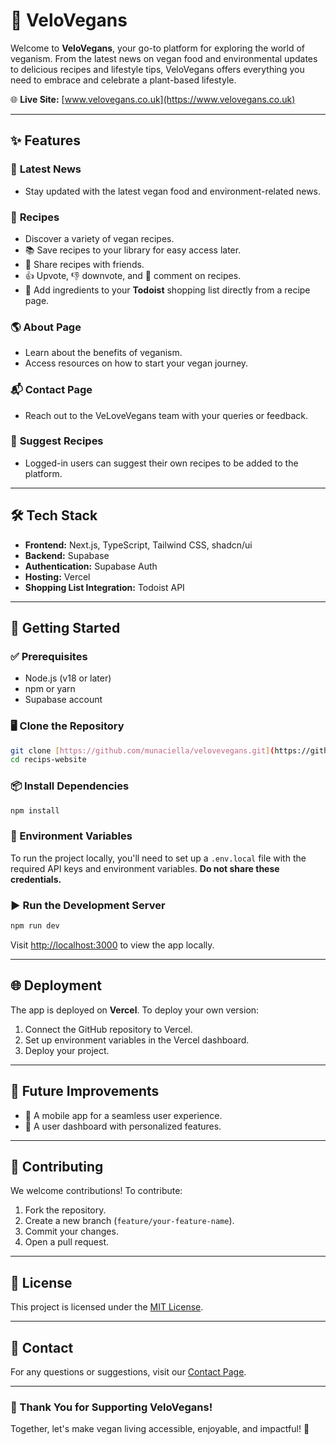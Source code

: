 # 🌱 VeloVegans

Welcome to **VeloVegans**, your go-to platform for exploring the world of veganism. From the latest news on vegan food and environmental updates to delicious recipes and lifestyle tips, VeloVegans offers everything you need to embrace and celebrate a plant-based lifestyle.

🌐 **Live Site:** [www.velovegans.co.uk](https://www.velovegans.co.uk)

---

## ✨ Features

### 📰 **Latest News**
- Stay updated with the latest vegan food and environment-related news.

### 🥗 **Recipes**
- Discover a variety of vegan recipes.  
- 📚 Save recipes to your library for easy access later.  
- 🔗 Share recipes with friends.  
- 👍 Upvote, 👎 downvote, and 💬 comment on recipes.  
- 🛒 Add ingredients to your **Todoist** shopping list directly from a recipe page.

### 🌎 **About Page**
- Learn about the benefits of veganism.  
- Access resources on how to start your vegan journey.  

### 📬 **Contact Page**
- Reach out to the VeLoveVegans team with your queries or feedback.  

### 🍴 **Suggest Recipes**
- Logged-in users can suggest their own recipes to be added to the platform.  

---

## 🛠️ Tech Stack

- **Frontend:** Next.js, TypeScript, Tailwind CSS, shadcn/ui  
- **Backend:** Supabase  
- **Authentication:** Supabase Auth  
- **Hosting:** Vercel  
- **Shopping List Integration:** Todoist API  

---

## 🚀 Getting Started

### ✅ Prerequisites
- Node.js (v18 or later)  
- npm or yarn  
- Supabase account  

### 🖥️ Clone the Repository
```bash
git clone [https://github.com/munaciella/velovevegans.git](https://github.com/munaciella/recipes-website)
cd recips-website
```

### 📦 Install Dependencies
```bash
npm install
```

### 🔐 Environment Variables
To run the project locally, you'll need to set up a `.env.local` file with the required API keys and environment variables. **Do not share these credentials.**

### ▶️ Run the Development Server
```bash
npm run dev
```
Visit [http://localhost:3000](http://localhost:3000) to view the app locally.

---

## 🌐 Deployment

The app is deployed on **Vercel**. To deploy your own version:  
1. Connect the GitHub repository to Vercel.  
2. Set up environment variables in the Vercel dashboard.  
3. Deploy your project.  

---

## 🔮 Future Improvements

- 📱 A mobile app for a seamless user experience.  
- 👤 A user dashboard with personalized features.  

---

## 🤝 Contributing

We welcome contributions! To contribute:  
1. Fork the repository.  
2. Create a new branch (`feature/your-feature-name`).  
3. Commit your changes.  
4. Open a pull request.  

---

## 📄 License

This project is licensed under the [MIT License](LICENSE).

---

## 📧 Contact

For any questions or suggestions, visit our [Contact Page](https://www.velovegans.co.uk/contact).

---

### 💚 Thank You for Supporting VeloVegans!

Together, let's make vegan living accessible, enjoyable, and impactful! 🌱
